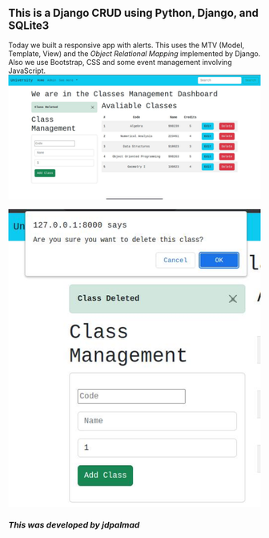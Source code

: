 ## **This is a Django CRUD using Python, Django, and SQLite3**

Today we built a responsive app with alerts. This uses the MTV (Model, Template, View) and the *Object Relational Mapping* implemented by Django.
Also we use Bootstrap, CSS and some event management involving JavaScript.
<br>
![](./crud-alert.JPG)
<br/><br/>
![](./crud-ask.JPG)






### *This was developed by jdpalmad*